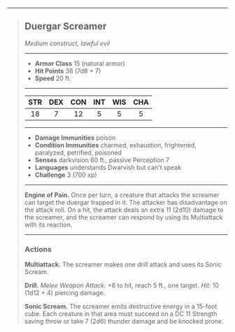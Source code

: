 ***
> ## Duergar Screamer
> *Medium construct, lawful evil*
> 
> ***
> 
> - **Armor Class** 15 (natural armor)
> - **Hit Points** 38 (7d8 + 7)
> - **Speed** 20 ft.
> 
> ***
> 
> |STR|DEX|CON|INT|WIS|CHA|
> |:---:|:---:|:---:|:---:|:---:|:---:|
> |18|7|12|5|5|5|
> 
> ***
> 
> - **Damage Immunities** poison
> - **Condition Immunities** charmed, exhaustion, frightened, paralyzed, petrified, poisoned
> - **Senses** darkvision 60 ft., passive Perception 7
> - **Languages** understands Dwarvish but can't speak
> - **Challenge** 3 (700 xp)
> 
> ***
> 
> **Engine of Pain.** Once per turn, a creature that attacks the screamer can target the duergar trapped in it. The attacker has disadvantage on the attack roll. On a hit, the attack deals an extra 11 (2d10) damage to the screamer, and the screamer can respond by using its Multiattack with its reaction.
> 
> ***
> 
> ### Actions
> **Multiattack.** The screamer makes one drill attack and uses its Sonic Scream.
> 
> **Drill.** *Melee Weapon Attack:* +6 to hit, reach 5 ft., one target. *Hit:* 10 (1d12 + 4) piercing damage.
> 
> **Sonic Scream.** The screamer emits destructive energy in a 15-foot cube. Each creature in that area must succeed on a DC 11 Strength saving throw or take 7 (2d6) thunder damage and be knocked prone.
